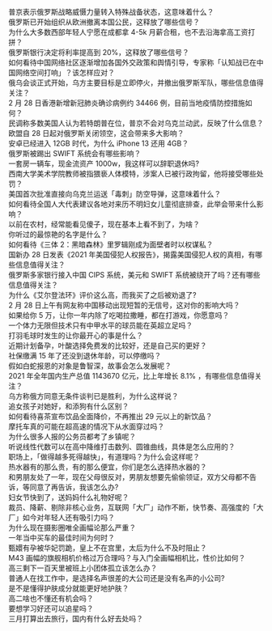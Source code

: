 普京表示俄罗斯战略威慑力量转入特殊战备状态，这意味着什么？  
俄罗斯已开始组织从欧洲撤离本国公民，这释放了哪些信号？  
为什么大多数西部年轻人宁愿在成都拿 4-5k 月薪合租，也不去沿海拿高工资打拼？  
俄罗斯银行决定将利率提高到 20%，这释放了哪些信号？  
如何看待中国网络社区逐渐增加各国外交政策和舆情引导，专家称「认知战已在中国网络空间打响」？该怎样应对？  
俄乌会谈正式开始，乌方主要目标是立即停火，并撤出俄罗斯军队，哪些信息值得关注？  
2 月 28 日香港新增新冠肺炎确诊病例约 34466 例，目前当地疫情防控措施如何？  
民调称多数美国人认为若特朗普在位，普京不会对乌克兰动武，反映了什么信息？  
欧盟自 28 日起对俄罗斯关闭领空，这会带来多大影响？  
安卓已经进入 12GB 时代，为什么 iPhone 13 还用 4GB？  
俄罗斯被踢出 SWIFT 系统会有哪些影响？  
一套房一辆车，现金流资产 1000w，我这样可以辞职退休吗?  
西南大学美术学院教师被指猥亵人体模特，涉案人已被行政拘留，他将接受哪些处罚？  
美国首次批准直接向乌克兰运送「毒刺」防空导弹，这意味着什么？  
如何看待全国人大代表建议各地对来历不明妇女儿童彻底排查，此举会带来什么影响？  
以前在农村，经常能看见傻子，现在基本上看不到了，为啥？  
你听过的最惊艳的名字是什么？  
如何看待《三体 2：黑暗森林》里罗辑刚成为面壁者时以权谋私？  
国新办 28 日发表《2021 年美国侵犯人权报告》，揭露美国侵犯人权的真相，有哪些信息值得关注？  
俄罗斯多家银行接入中国 CIPS 系统，美元和 SWIFT 系统被绕开了吗？还有哪些信息值得关注？  
为什么《艾尔登法环》评价这么高，而我买了之后被劝退了?  
2 月 28 日上午有网友称中国移动出现短暂的无信号，这对你的影响大吗？  
如果给你 5 万，让你一年内除了吃喝拉撒睡，都在打游戏，你愿意吗？  
一个体力无限但技术只有中甲水平的球员能在英超立足吗？  
打羽毛球时发生的让你最开心的事是什么？  
近期计划备孕，叶酸选择免费发的比较好，还是自己买的更好？  
社保缴满 15 年了还没到退休年龄，可以停缴吗？  
假如白蛇报恩的对象是鲁智深，故事会怎么发展呢？  
2021 年全年国内生产总值 1143670 亿元，比上年增长 8.1% ，有哪些信息值得关注？  
乌方称俄方同意无条件谈判已是胜利，为什么这样说？  
追女孩子对她好，和添狗有什么区别？  
如何看待喜茶宣布饮品全面降价，不再推出 29 元以上的新饮品？  
摩托车真的可能在超高速的情况下从水面穿过吗？  
为什么很多人报的公务员都考了乡镇呢？  
听说线性代数可以在高中降维打击数列、圆锥曲线，具体是怎么应用的？  
职场上，「做得越多死得越快」，有道理吗？为什么会这样呢？  
热水器有的那么贵，有的那么便宜，你们是怎么选择热水器的？  
和男朋友处了一年，现在父母很反对，男朋友想要先偷偷领证，双方父母都不告诉，等同意了再告诉，我该怎么办?  
妇女节快到了，送妈妈什么礼物好呢？  
裁员、降薪、剔除非核心业务，互联网「大厂」动作不断，快节奏、高强度的「大厂」如今对年轻人还有吸引力吗？  
为什么现在摄影圈唯全画幅论那么严重？  
一年当中买车的最佳时间为何时？  
甄嬛有孕被华妃罚跪，皇上不在宫里，太后为什么不及时阻止？  
M43 画幅的旗舰相机价格过万合理吗？与入门全画幅相机比，性价比如何？  
高三剩下一百天里被班上小团体孤立该怎么办？  
普通人在找工作中，是选择名声很差的大公司还是没有名声的小公司?  
是不是懂得护肤成分就能更好地护肤？  
高二啥也不懂还有机会吗？  
要想学习好还可以追星吗？  
三月打算出去旅行，国内有什么好去处吗？  
